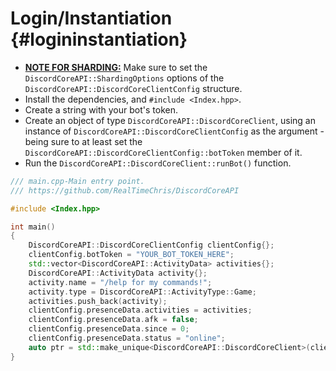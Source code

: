 Login/Instantiation {#logininstantiation}
============
- <U><B>NOTE FOR SHARDING:</B></U> Make sure to set the `DiscordCoreAPI::ShardingOptions` options of the `DiscordCoreAPI::DiscordCoreClientConfig` structure.
- Install the dependencies, and `#include <Index.hpp>`.
- Create a string with your bot's token.
- Create an object of type `DiscordCoreAPI::DiscordCoreClient`, using an instance of `DiscordCoreAPI::DiscordCoreClientConfig` as the argument - being sure to at least set the `DiscordCoreAPI::DiscordCoreClientConfig::botToken` member of it.
- Run the `DiscordCoreAPI::DiscordCoreClient::runBot()` function.

```cpp
/// main.cpp-Main entry point.
/// https://github.com/RealTimeChris/DiscordCoreAPI

#include <Index.hpp>

int main()
{
	DiscordCoreAPI::DiscordCoreClientConfig clientConfig{};
	clientConfig.botToken = "YOUR_BOT_TOKEN_HERE";
	std::vector<DiscordCoreAPI::ActivityData> activities{};
	DiscordCoreAPI::ActivityData activity{};
	activity.name = "/help for my commands!";
	activity.type = DiscordCoreAPI::ActivityType::Game;
	activities.push_back(activity);
	clientConfig.presenceData.activities = activities;
	clientConfig.presenceData.afk = false;
	clientConfig.presenceData.since = 0;
	clientConfig.presenceData.status = "online";
	auto ptr = std::make_unique<DiscordCoreAPI::DiscordCoreClient>(clientConfig);
}
```
